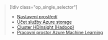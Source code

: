 > [!div class="op_single_selector"]
> * [Nastavení prostředí](../articles/machine-learning/machine-learning-data-science-environment-setup.md)
> * [Účet služby Azure storage](../articles/storage/common/storage-create-storage-account.md)
> * [Cluster HDInsight (Hadoop)](../articles/machine-learning/machine-learning-data-science-customize-hadoop-cluster.md)
> * [Pracovní prostor Azure Machine Learning](../articles/machine-learning/machine-learning-create-workspace.md)
> 
> 

